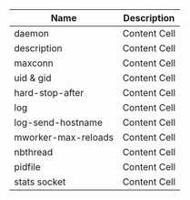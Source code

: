 

| Name  | Description |
| ------------- | ------------- |
| daemon  | Content Cell  |
| description  | Content Cell  |
| maxconn  | Content Cell  |
| uid & gid  | Content Cell  |
| hard-stop-after  | Content Cell  |
| log <address> <facility>  | Content Cell  |
| log-send-hostname  | Content Cell  |
| mworker-max-reloads | Content Cell  |
|  nbthread | Content Cell  |
| pidfile | Content Cell  |
| stats socket  | Content Cell  |
